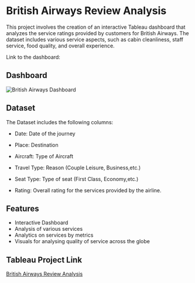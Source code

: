 
# British Airways Review Analysis

This project involves the creation of an interactive Tableau dashboard that analyzes the service ratings provided by customers for British Airways. The dataset includes various service aspects, such as cabin cleanliness, staff service, food quality, and overall experience.

Link to the dashboard: 


## Dashboard
![British Airways Dashboard](https://github.com/user-attachments/assets/c30eb9c1-1adf-46bf-9fc9-4e44cf52e01e)





## Dataset

The Dataset includes the following columns:

- Date: Date of the journey

- Place: Destination

- Aircraft: Type of Aircraft

- Travel Type: Reason (Couple Leisure, Business,etc.)

- Seat Type: Type of seat (First Class, Economy,etc.)

- Rating: Overall rating for the services provided by the airline.


## Features

- Interactive Dashboard
- Analysis of various services
- Analytics on services by metrics
- Visuals for analysing quality of service across the globe


## Tableau Project Link


[British Airways Review Analysis](https://public.tableau.com/app/profile/kaushal.chawale/viz/BritishAirways_17233904902280/BritishAirways)
